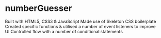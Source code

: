 # numberGuesser

Built with HTML5, CSS3 & JavaScript
Made use of Skeleton CSS boilerplate
Created specific functions & utilised a number of event listeners to improve UI
Controlled flow with a number of conditional statements
